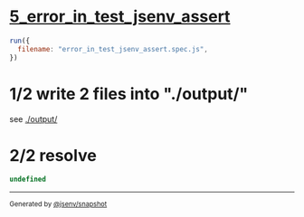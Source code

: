 # [5_error_in_test_jsenv_assert](../../test_plan_logs_node.test.mjs#L137)

```js
run({
  filename: "error_in_test_jsenv_assert.spec.js",
})
```

# 1/2 write 2 files into "./output/"

see [./output/](./output/)

# 2/2 resolve

```js
undefined
```

---

<sub>
  Generated by <a href="https://github.com/jsenv/core/tree/main/packages/tooling/snapshot">@jsenv/snapshot</a>
</sub>
